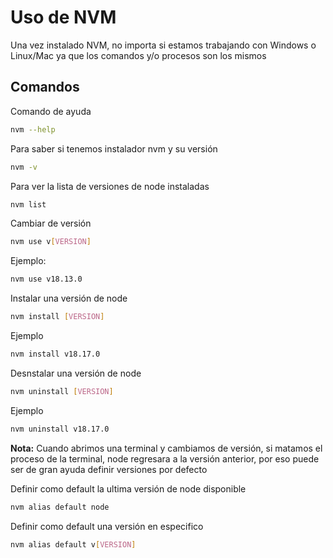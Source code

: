 # **Uso de NVM**

Una vez instalado NVM, no importa si estamos trabajando con Windows o Linux/Mac ya que los comandos y/o procesos son los mismos


## **Comandos**

Comando de ayuda
```bash
nvm --help
```


Para saber si tenemos instalador nvm y su versión 
```bash
nvm -v
```


Para ver la lista de versiones de node instaladas 
```bash
nvm list
```


Cambiar de versión
```bash
nvm use v[VERSION]
```
Ejemplo: 
```bash
nvm use v18.13.0
```


Instalar una versión de node
```bash
nvm install [VERSION]
```
Ejemplo
```bash
nvm install v18.17.0
```


Desnstalar una versión de node
```bash
nvm uninstall [VERSION]
```
Ejemplo
```bash
nvm uninstall v18.17.0
```


**Nota:** Cuando abrimos una terminal y cambiamos de versión, si matamos el proceso de la terminal, node regresara a la versión anterior, por eso puede ser de gran ayuda definir versiones por defecto 


Definir como default la ultima versión de node disponible 
```bash
nvm alias default node
```


Definir como default una versión en especifico 
 ```bash
 nvm alias default v[VERSION]
```

